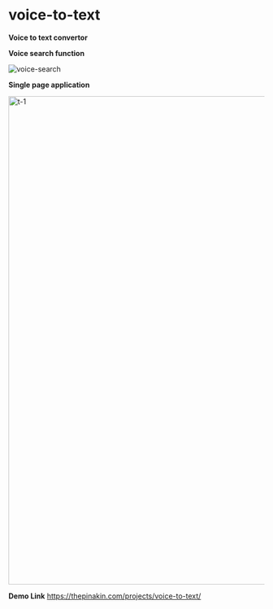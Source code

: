 # voice-to-text

**Voice to text convertor**

**Voice search function**

![voice-search](https://user-images.githubusercontent.com/33729320/129274302-88c770f2-e005-4635-a5dc-4cdd54c34a2d.png)



**Single page application**

<img width="961" alt="t-1" src="https://user-images.githubusercontent.com/33729320/129275869-c5224789-a927-42a6-93b7-fcc9fe71478f.png">


**Demo Link**
https://thepinakin.com/projects/voice-to-text/


